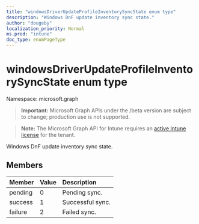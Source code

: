 ```yaml
---
title: "windowsDriverUpdateProfileInventorySyncState enum type"
description: "Windows DnF update inventory sync state."
author: "dougeby"
localization_priority: Normal
ms.prod: "intune"
doc_type: enumPageType
---
```


# windowsDriverUpdateProfileInventorySyncState enum type

Namespace: microsoft.graph

> **Important:** Microsoft Graph APIs under the /beta version are subject to change; production use is not supported.

> **Note:** The Microsoft Graph API for Intune requires an [active Intune license](https://go.microsoft.com/fwlink/?linkid=839381) for the tenant.

Windows DnF update inventory sync state.

## Members
|Member|Value|Description|
|:---|:---|:---|
|pending|0|Pending sync.|
|success|1|Successful sync.|
|failure|2|Failed sync.|






